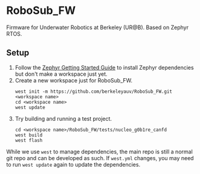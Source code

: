# RoboSub_FW

Firmware for Underwater Robotics at Berkeley (UR@B). Based on Zephyr RTOS.

## Setup

1. Follow the [Zephyr Getting Started Guide](https://docs.zephyrproject.org/latest/getting_started/index.html) to install Zephyr dependencies but don't make a workspace just yet.
2. Create a new workspace just for RoboSub_FW.
	```
	west init -m https://github.com/berkeleyauv/RoboSub_FW.git <workspace name>
	cd <workspace name>
	west update
	```
3. Try building and running a test project.
	```
	cd <workspace name>/RoboSub_FW/tests/nucleo_g0b1re_canfd
	west build
	west flash
	```

While we use `west` to manage dependencies, the main repo is still a normal git repo and can be developed as such. If `west.yml` changes, you may need to run `west update` again to update the dependencies.
